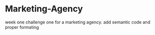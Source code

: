 # Marketing-Agency
week one challenge one  for a marketing agency. add semantic code and proper formating
